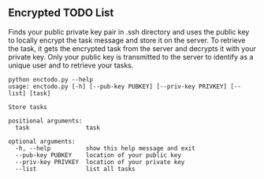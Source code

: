 ## Encrypted TODO List

Finds your public private key pair in .ssh directory and uses the public key
to locally encrypt the task message and store it on the server.
To retrieve the task, it gets the encrypted task from the server and decrypts it 
with your private key. 
Only your public key is transmitted to the server to identify as a unique user
and to retrieve your tasks.


    python enctodo.py --help
    usage: enctodo.py [-h] [--pub-key PUBKEY] [--priv-key PRIVKEY] [--list] [task]

    Store tasks

    positional arguments:
      task                task
    
    optional arguments:
      -h, --help          show this help message and exit
      --pub-key PUBKEY    location of your public key
      --priv-key PRIVKEY  location of your private key
      --list              list all tasks
    
